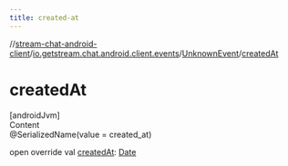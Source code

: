 ```yaml
---
title: created-at
---
```

//[stream-chat-android-client](../../../index.md)/[io.getstream.chat.android.client.events](../index.md)/[UnknownEvent](index.md)/[createdAt](createdAt.md)



# createdAt  
[androidJvm]  
Content  
@SerializedName(value = created_at)  
  
open override val [createdAt](createdAt.md): [Date](https://developer.android.com/reference/kotlin/java/util/Date.html)  



